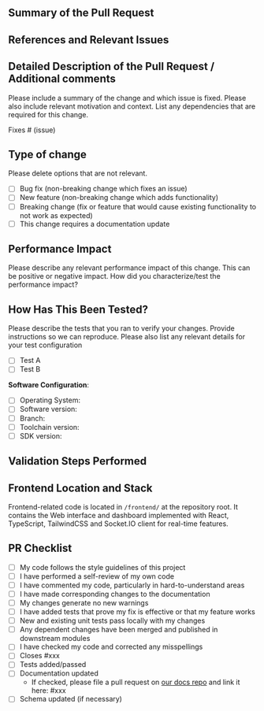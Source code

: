 ## Summary of the Pull Request

## References and Relevant Issues

## Detailed Description of the Pull Request / Additional comments

Please include a summary of the change and which issue is fixed. Please also include relevant motivation and context. List any dependencies that are required for this change.

Fixes # (issue)

## Type of change

Please delete options that are not relevant.

- [ ] Bug fix (non-breaking change which fixes an issue)
- [ ] New feature (non-breaking change which adds functionality)
- [ ] Breaking change (fix or feature that would cause existing functionality to not work as expected)
- [ ] This change requires a documentation update

## Performance Impact

Please describe any relevant performance impact of this change. This can be positive or negative impact. How did you characterize/test the performance impact?

## How Has This Been Tested?

Please describe the tests that you ran to verify your changes. Provide instructions so we can reproduce. Please also list any relevant details for your test configuration

- [ ] Test A
- [ ] Test B

<!--**Hardware Configuration**:
- [ ] Dev Board
- [ ] Test rack
- [ ] DVT Boards
- [ ] Production Boards
-->

**Software Configuration**:
- [ ]  Operating System:
- [ ]  Software version:
- [ ]  Branch:
- [ ]  Toolchain version:
- [ ]  SDK version:

## Validation Steps Performed

## Frontend Location and Stack

Frontend-related code is located in `/frontend/` at the repository root. It contains the Web interface and dashboard implemented with React, TypeScript, TailwindCSS and Socket.IO client for real-time features.

## PR Checklist

- [ ] My code follows the style guidelines of this project
- [ ] I have performed a self-review of my own code
- [ ] I have commented my code, particularly in hard-to-understand areas
- [ ] I have made corresponding changes to the documentation
- [ ] My changes generate no new warnings
- [ ] I have added tests that prove my fix is effective or that my feature works
- [ ] New and existing unit tests pass locally with my changes
- [ ] Any dependent changes have been merged and published in downstream modules
- [ ] I have checked my code and corrected any misspellings
- [ ] Closes #xxx
- [ ] Tests added/passed
- [ ] Documentation updated
   - If checked, please file a pull request on [our docs repo](https://github.com/SoftwareDevLabs) and link it here: #xxx
- [ ] Schema updated (if necessary)